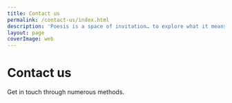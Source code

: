 ```yaml
---
title: Contact us
permalink: /contact-us/index.html
description: 'Poesis is a space of invitation… to explore what it means to be human at this point of profound planetary change; using our hands, heart and soul, as well as our relationship with systems and society.'
layout: page
coverImage: web
---
```


# Contact us

Get in touch through numerous methods.
